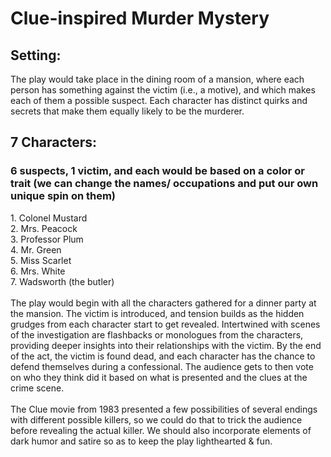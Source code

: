 <h1> Clue-inspired Murder Mystery </h1>

<h2> Setting: </h2>
The play would take place in the dining room of a mansion, where each person has something against the victim (i.e., a motive), and which makes each of them a possible suspect. Each character has distinct quirks and secrets that make them equally likely to be the murderer.

<h2> 7 Characters: </h2>
<h3> 6 suspects, 1 victim, and each would be based on a color or trait (we can change the names/ occupations and put our own unique spin on them)  </h3>
1. Colonel Mustard <br>
2. Mrs. Peacock <br>
3. Professor Plum <br>
4. Mr. Green <br>
5. Miss Scarlet <br>
6. Mrs. White <br>
7. Wadsworth (the butler) <br>
<br>
The play would begin with all the characters gathered for a dinner party at the mansion. The victim is introduced, and tension builds as the hidden grudges from each character start to get revealed. Intertwined with scenes of the investigation are flashbacks or monologues from the characters, providing deeper insights into their relationships with the victim. By the end of the act, the victim is found dead, and each character has the chance to defend themselves during a confessional. The audience gets to then vote on who they think did it based on what is presented and the clues at the crime scene.
<br>
<br>
The Clue movie from 1983 presented a few possibilities of several endings with different possible killers, so we could do that to trick the audience before revealing the actual killer. We should also incorporate elements of dark humor and satire so as to keep the play lighthearted & fun.
